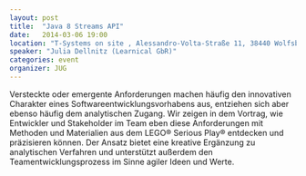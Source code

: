 ```yaml
---
layout: post
title:  "Java 8 Streams API"
date:   2014-03-06 19:00
location: "T-Systems on site , Alessandro-Volta-Straße 11, 38440 Wolfsburg"
speaker: "Julia Dellnitz (Learnical GbR)"
categories: event
organizer: JUG
---
```

Versteckte oder emergente Anforderungen machen häufig den innovativen Charakter eines Softwareentwicklungsvorhabens aus,
entziehen sich aber ebenso häufig dem analytischen Zugang. Wir zeigen in dem Vortrag, wie Entwickler und Stakeholder
im Team eben diese Anforderungen mit Methoden und Materialien aus dem LEGO® Serious Play® entdecken und präzisieren
können. Der Ansatz bietet eine kreative Ergänzung zu analytischen Verfahren und unterstützt außerdem den
Teamentwicklungsprozess im Sinne agiler Ideen und Werte.

